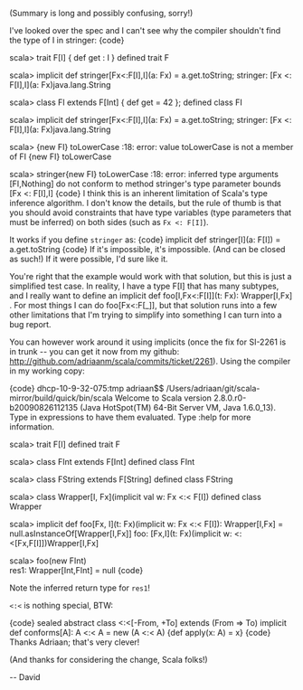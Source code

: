 (Summary is long and possibly confusing, sorry!)

I've looked over the spec and I can't see why the compiler shouldn't find the type of I in stringer:
{code}

scala> trait F[I] { def get : I }
defined trait F

scala> implicit def stringer[Fx<:F[I],I](a: Fx) = a.get.toString;
stringer: [Fx <: F[I],I](a: Fx)java.lang.String

scala> class FI extends F[Int] { def get = 42 };
defined class FI

scala> implicit def stringer[Fx<:F[I],I](a: Fx) = a.get.toString;
stringer: [Fx <: F[I],I](a: Fx)java.lang.String

scala> {new FI} toLowerCase
<console>:18: error: value toLowerCase is not a member of FI
      {new FI} toLowerCase

scala> stringer{new FI} toLowerCase
<console>:18: error: inferred type arguments [FI,Nothing] do not
conform to method stringer's type parameter bounds [Fx <: F[I],I]
{code}
I think this is an inherent limitation of Scala's type inference algorithm. I don't know the details, but the rule of thumb is that you should avoid constraints that have type variables (type parameters that must be inferred) on both sides (such as `Fx <: F[I]`).

It works if you define `stringer` as:
{code}
implicit def stringer[I](a: F[I]) = a.get.toString
{code}
If it's impossible, it's impossible. (And can be closed as such!) If it were possible, I'd sure like it.

You're right that the example would work with that solution, but this is just a simplified test case. In reality, I have a type F[I] that has many subtypes, and I really want to define an implicit def foo[I,Fx<:F[I]](t: Fx): Wrapper[I,Fx] . For most things I can do foo[Fx<:F[_]], but that solution runs into a few other limitations that I'm trying to simplify into something I can turn into a bug report.


You can however work around it using implicits (once the fix for SI-2261 is in trunk -- you can get it now from my github: http://github.com/adriaanm/scala/commits/ticket/2261). Using the compiler in my working copy:

{code}
dhcp-10-9-32-075:tmp adriaan$$ /Users/adriaan/git/scala-mirror/build/quick/bin/scala
Welcome to Scala version 2.8.0.r0-b20090826112135 (Java HotSpot(TM) 64-Bit Server VM, Java 1.6.0_13).
Type in expressions to have them evaluated.
Type :help for more information.

scala> trait F[I]
defined trait F

scala> class FInt extends F[Int]
defined class FInt

scala> class FString extends F[String]
defined class FString

scala> class Wrapper[I, Fx](implicit val w: Fx <:< F[I])
defined class Wrapper

scala>   implicit def foo[Fx, I](t: Fx)(implicit w: Fx <:< F[I]): Wrapper[I,Fx] = null.asInstanceOf[Wrapper[I,Fx]]
foo: [Fx,I](t: Fx)(implicit w: <:<[Fx,F[I]])Wrapper[I,Fx]

scala> foo(new FInt)                                                                                              
res1: Wrapper[Int,FInt] = null
{code}

Note the inferred return type for `res1`!  

`<:<` is nothing special, BTW:

{code}
  sealed abstract class <:<[-From, +To] extends (From => To)
  implicit def conforms[A]: A <:< A = new (A <:< A) {def apply(x: A) = x}
{code}
Thanks Adriaan; that's very clever!

(And thanks for considering the change, Scala folks!)

-- David
